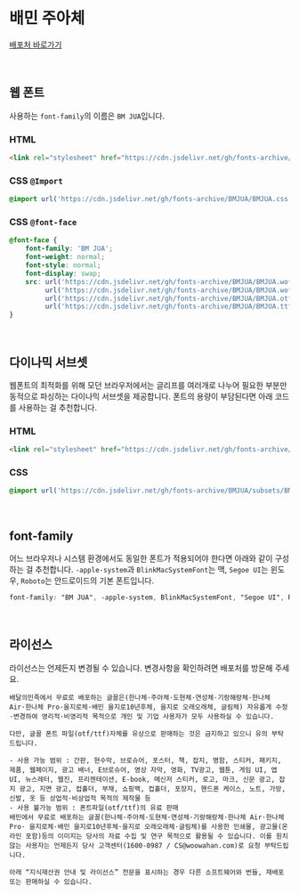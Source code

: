 # 배민 주아체

[배포처 바로가기](http://font.woowahan.com/jua/)

&nbsp;

## 웹 폰트

사용하는 `font-family`의 이름은 `BM JUA`입니다.

### HTML

```html
<link rel="stylesheet" href="https://cdn.jsdelivr.net/gh/fonts-archive/BMJUA/BMJUA.css" type="text/css"/>
```

### CSS `@Import`

```css
@import url('https://cdn.jsdelivr.net/gh/fonts-archive/BMJUA/BMJUA.css');
```

### CSS `@font-face`

```css
@font-face {
    font-family: 'BM JUA';
    font-weight: normal;
    font-style: normal;
    font-display: swap;
    src: url('https://cdn.jsdelivr.net/gh/fonts-archive/BMJUA/BMJUA.woff2') format('woff2'),
         url('https://cdn.jsdelivr.net/gh/fonts-archive/BMJUA/BMJUA.woff') format('woff'),
         url('https://cdn.jsdelivr.net/gh/fonts-archive/BMJUA/BMJUA.otf') format('opentype'),
         url('https://cdn.jsdelivr.net/gh/fonts-archive/BMJUA/BMJUA.ttf') format('truetype');
}
```

&nbsp;

## 다이나믹 서브셋

웹폰트의 최적화를 위해 모던 브라우저에서는 글리프를 여러개로 나누어 필요한 부분만 동적으로 파싱하는 다이나믹 서브셋을 제공합니다. 폰트의 용량이 부담된다면 아래 코드를 사용하는 걸 추천합니다.

### HTML

```html
<link rel="stylesheet" href="https://cdn.jsdelivr.net/gh/fonts-archive/BMJUA/subsets/BMJUA-dynamic-subset.css" type="text/css"/>
```

### CSS

```css
@import url('https://cdn.jsdelivr.net/gh/fonts-archive/BMJUA/subsets/BMJUA-dynamic-subset.css');
```

&nbsp;

## font-family

어느 브라우저나 시스템 환경에서도 동일한 폰트가 적용되어야 한다면 아래와 같이 구성하는 걸 추천합니다. `-apple-system`과 `BlinkMacSystemFont`는 맥, `Segoe UI`는 윈도우, `Roboto`는 안드로이드의 기본 폰트입니다.



```css
font-family: "BM JUA", -apple-system, BlinkMacSystemFont, "Segoe UI", Roboto, Oxygen, Ubuntu, Cantarell, "Open Sans", "Helvetica Neue", sans-serif;
```

&nbsp;

## 라이선스

라이선스는 언제든지 변경될 수 있습니다. 변경사항을 확인하려면 배포처를 방문해 주세요.

```
배달의민족에서 무료로 배포하는 글꼴은(한나체·주아체·도현체·연성체·기랑해랑체·한나체 Air·한나체 Pro·을지로체·배민 을지로10년후체, 을지로 오래오래체, 글림체) 자유롭게 수정·변경하여 영리적·비영리적 목적으로 개인 및 기업 사용자가 모두 사용하실 수 있습니다.

다만, 글꼴 폰트 파일(otf/ttf)자체를 유상으로 판매하는 것은 금지하고 있으니 유의 부탁드립니다.

- 사용 가능 범위 : 간판, 현수막, 브로슈어, 포스터, 책, 잡지, 명함, 스티커, 패키지, 제품, 웹페이지, 광고 배너, E브로슈어, 영상 자막, 영화, TV광고, 웹툰, 게임 UI, 앱 UI, 뉴스레터, 웹진, 프리젠테이션, E-book, 메신저 스티커, 로고, 마크, 신문 광고, 잡지 광고, 지면 광고, 컵홀더, 부채, 쇼핑백, 컵홀더, 포장지, 핸드폰 케이스, 노트, 가방, 신발, 옷 등 상업적·비상업적 목적의 제작물 등
- 사용 불가능 범위 : 폰트파일(otf/ttf)의 유료 판매
배민에서 무료로 배포하는 글꼴(한나체·주아체·도현체·연성체·기랑해랑체·한나체 Air·한나체 Pro· 을지로체·배민 을지로10년후체·을지로 오래오래체·글림체)를 사용한 인쇄물, 광고물(온라인 포함)등의 이미지는 당사의 자료 수집 및 연구 목적으로 활용될 수 있습니다. 이를 원치 않는 사용자는 언제든지 당사 고객센터(1600-0987 / CS@woowahan.com)로 요청 부탁드립니다.

아래 “지식재산권 안내 및 라이선스” 전문을 표시하는 경우 다른 소프트웨어와 번들, 재배포 또는 판매하실 수 있습니다.
```
